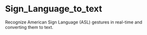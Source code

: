 # Sign_Language_to_text
Recognize American Sign Language (ASL) gestures in real-time and converting them  to text.
